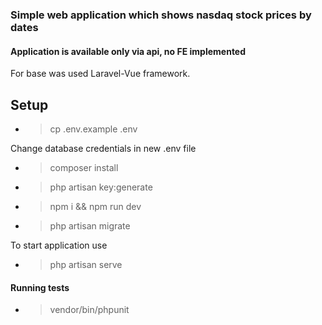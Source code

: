 ### Simple web application which shows nasdaq stock prices by dates

#### Application is available only via api, no FE implemented

For base was used Laravel-Vue framework.<br>

## Setup
- >cp .env.example .env

Change database credentials in new .env file
- >composer install
- >php artisan key:generate
- >npm i && npm run dev
- >php artisan migrate


To start application use
- >php artisan serve

#### Running tests
- > vendor/bin/phpunit
